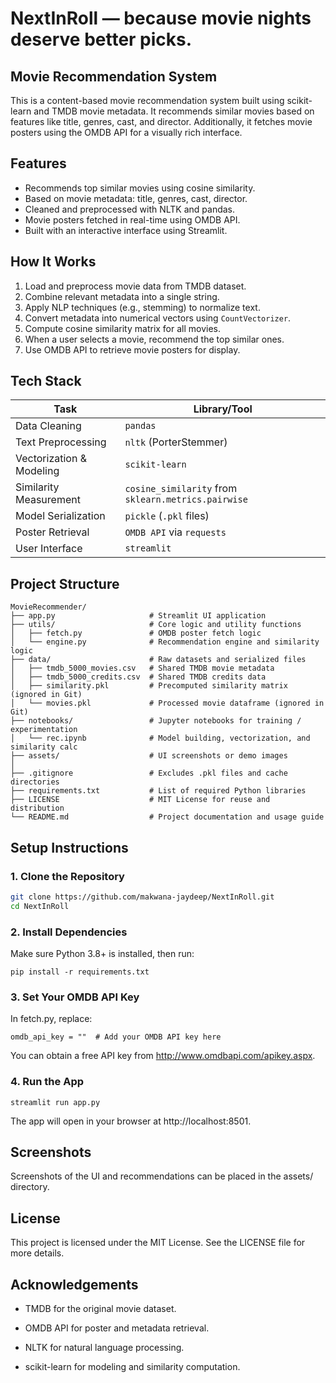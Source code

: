 # NextInRoll — because movie nights deserve better picks.

## Movie Recommendation System

This is a content-based movie recommendation system built using scikit-learn and TMDB movie metadata. It recommends similar movies based on features like title, genres, cast, and director. Additionally, it fetches movie posters using the OMDB API for a visually rich interface.

## Features

- Recommends top similar movies using cosine similarity.
- Based on movie metadata: title, genres, cast, director.
- Cleaned and preprocessed with NLTK and pandas.
- Movie posters fetched in real-time using OMDB API.
- Built with an interactive interface using Streamlit.

## How It Works

1. Load and preprocess movie data from TMDB dataset.
2. Combine relevant metadata into a single string.
3. Apply NLP techniques (e.g., stemming) to normalize text.
4. Convert metadata into numerical vectors using `CountVectorizer`.
5. Compute cosine similarity matrix for all movies.
6. When a user selects a movie, recommend the top similar ones.
7. Use OMDB API to retrieve movie posters for display.

## Tech Stack

| Task                      | Library/Tool       |
|---------------------------|--------------------|
| Data Cleaning             | `pandas`           |
| Text Preprocessing        | `nltk` (PorterStemmer) |
| Vectorization & Modeling  | `scikit-learn`     |
| Similarity Measurement    | `cosine_similarity` from `sklearn.metrics.pairwise` |
| Model Serialization       | `pickle` (`.pkl` files) |
| Poster Retrieval          | `OMDB API` via `requests` |
| User Interface            | `streamlit`        |

## Project Structure

```
MovieRecommender/
├── app.py                     # Streamlit UI application
├── utils/                     # Core logic and utility functions
│   ├── fetch.py               # OMDB poster fetch logic
│   └── engine.py              # Recommendation engine and similarity logic
├── data/                      # Raw datasets and serialized files
│   ├── tmdb_5000_movies.csv   # Shared TMDB movie metadata
│   ├── tmdb_5000_credits.csv  # Shared TMDB credits data
│   ├── similarity.pkl         # Precomputed similarity matrix (ignored in Git)
│   └── movies.pkl             # Processed movie dataframe (ignored in Git)
├── notebooks/                 # Jupyter notebooks for training / experimentation
│   └── rec.ipynb              # Model building, vectorization, and similarity calc
├── assets/                    # UI screenshots or demo images
│   
├── .gitignore                 # Excludes .pkl files and cache directories
├── requirements.txt           # List of required Python libraries
├── LICENSE                    # MIT License for reuse and distribution
└── README.md                  # Project documentation and usage guide
```


## Setup Instructions

### 1. Clone the Repository

```bash
git clone https://github.com/makwana-jaydeep/NextInRoll.git
cd NextInRoll 
```


### 2. Install Dependencies

Make sure Python 3.8+ is installed, then run:


```pip install -r requirements.txt```

### 3. Set Your OMDB API Key
In fetch.py, replace:

```omdb_api_key = ""  # Add your OMDB API key here```

You can obtain a free API key from http://www.omdbapi.com/apikey.aspx.

### 4. Run the App

```streamlit run app.py ```

The app will open in your browser at http://localhost:8501.

## Screenshots
Screenshots of the UI and recommendations can be placed in the assets/ directory.

## License
This project is licensed under the MIT License. See the LICENSE file for more details.

## Acknowledgements

- TMDB for the original movie dataset.

- OMDB API for poster and metadata retrieval.

- NLTK for natural language processing.

- scikit-learn for modeling and similarity computation.


